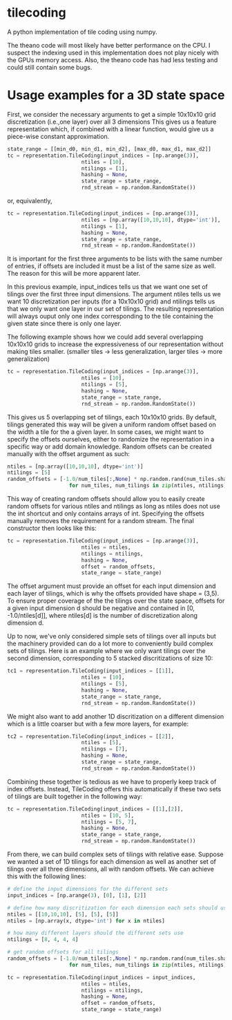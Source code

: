 # tilecoding
A python implementation of tile coding using numpy.

The theano code will most likely have better performance on the CPU. I suspect the indexing used in this implementation does not play nicely with the GPUs memory access. Also, the theano code has had less testing and could still contain some bugs.

# Usage examples for a 3D state space

First, we consider the necessary arguments to get a simple 10x10x10 grid discretization (i.e.,one layer)
over all 3 dimensions This gives us a feature representation which, if combined with a linear function, would
give us a piece-wise constant approximation.
```python
state_range = [[min_d0, min_d1, min_d2], [max_d0, max_d1, max_d2]]
tc = representation.TileCoding(input_indices = [np.arange(3)],
						ntiles = [10],
						ntilings = [1],
						hashing = None,
						state_range = state_range,
						rnd_stream = np.random.RandomState())
```
or, equivalently,
```python
tc = representation.TileCoding(input_indices = [np.arange(3)],
						ntiles = [np.array([10,10,10], dtype='int')],
						ntilings = [1],
						hashing = None,
						state_range = state_range,
						rnd_stream = np.random.RandomState())

```
It is important for the first three arguments to be lists with the same number of entries, if offsets are included 
it must be a list of the same size as well. The reason for this will be more apparent later.

In this previous example, input_indices tells us that we want one set of tilings over the first three input
dimensions. The argument ntiles tells us we want 10 discretization per inputs (for a 10x10x10 grid) and ntilings 
tells us that we only want one layer in our set of tilings. The resulting representation will always ouput only
one index corresponding to the tile containing the given state since there is only one layer.

The following example shows how we could add several overlapping 10x10x10 grids to increase the expressiveness of
our representation without making tiles smaller. 
(smaller tiles \-\> less generalization, larger tiles \-\> more generalization)
```python
tc = representation.TileCoding(input_indices = [np.arange(3)],
						ntiles = [10],
						ntilings = [5],
						hashing = None,
						state_range = state_range,
						rnd_stream = np.random.RandomState())
```
This gives us 5 overlapping set of tilings, each 10x10x10 grids. By default, tilings generated this way will be
given a uniform random offset based on the width a tile for the a given layer. In some cases, we might want
to specify the offsets ourselves, either to randomize the representation in a specific way or add domain knowledge. Random offsets can
be created manually with the offset argument as such:
```python
ntiles = [np.array([10,10,10], dtype='int')]
ntilings = [5]
random_offsets = [-1.0/num_tiles[:,None] * np.random.rand(num_tiles.shape[0], num_tilings) 
					for num_tiles, num_tilings in zip(ntiles, ntilings)]
```
This way of creating random offsets should allow you to easily create random offsets for various ntiles and ntilings
as long as ntiles does not use the int shortcut and only contains arrays of int. Specifying the offsets manually removes
the requirement for a random stream. The final constructor then looks like this:
```python
tc = representation.TileCoding(input_indices = [np.arange(3)],
						ntiles = ntiles,
						ntilings = ntilings,
						hashing = None,
						offset = random_offsets,
						state_range = state_range)
```
The offset argument must provide an offset for each input dimension and each layer of tilings, which is why the 
offsets provided have shape = (3,5). To ensure proper coverage of the the tilings over the state space, offsets
for a given input dimension d should be negative and contained in [0, -1.0/ntiles[d]], where ntiles[d] is the number
of discretization along dimension d.

Up to now, we've only considered simple sets of tilings over all inputs but the machinery provided can do a lot
more to conveniently build complex sets of tilings. Here is an example where we only want tilings over the
second dimension, corresponding to 5 stacked discritizations of size 10:
```python
tc1 = representation.TileCoding(input_indices = [[1]],
						ntiles = [10],
						ntilings = [5],
						hashing = None,
						state_range = state_range,
						rnd_stream = np.random.RandomState())
```
We might also want to add another 1D discritization on a different dimension which is a little coarser but with
a few more layers, for example:
```python
tc2 = representation.TileCoding(input_indices = [[2]],
						ntiles = [5],
						ntilings = [7],
						hashing = None,
						state_range = state_range,
						rnd_stream = np.random.RandomState())
```
Combining these together is tedious as we have to properly keep track of index offsets. Instead, TileCoding offers 
this automatically if these two sets of tilings are built together in the following way:
```python
tc = representation.TileCoding(input_indices = [[1],[2]],
						ntiles = [10, 5],
						ntilings = [5, 7],
						hashing = None,
						state_range = state_range,
						rnd_stream = np.random.RandomState())
```
From there, we can build complex sets of tilings with relative ease. Suppose we wanted a set of 1D tilings for each
dimension as well as another set of tilings over all three dimensions, all with random offsets. We can achieve this with
the following lines:
```python
# define the input dimensions for the different sets
input_indices = [np.arange(3), [0], [1], [2]]

# define how many discritization for each dimension each sets should use
ntiles = [[10,10,10], [5], [5], [5]]
ntiles = [np.array(x, dtype='int') for x in ntiles]

# how many different layers should the different sets use
ntilings = [8, 4, 4, 4]

# get random offsets for all tilings
random_offsets = [-1.0/num_tiles[:,None] * np.random.rand(num_tiles.shape[0], num_tilings) 
					for num_tiles, num_tilings in zip(ntiles, ntilings)]

tc = representation.TileCoding(input_indices = input_indices,
						ntiles = ntiles,
						ntilings = ntilings,
						hashing = None,
						offset = random_offsets,
						state_range = state_range)
```